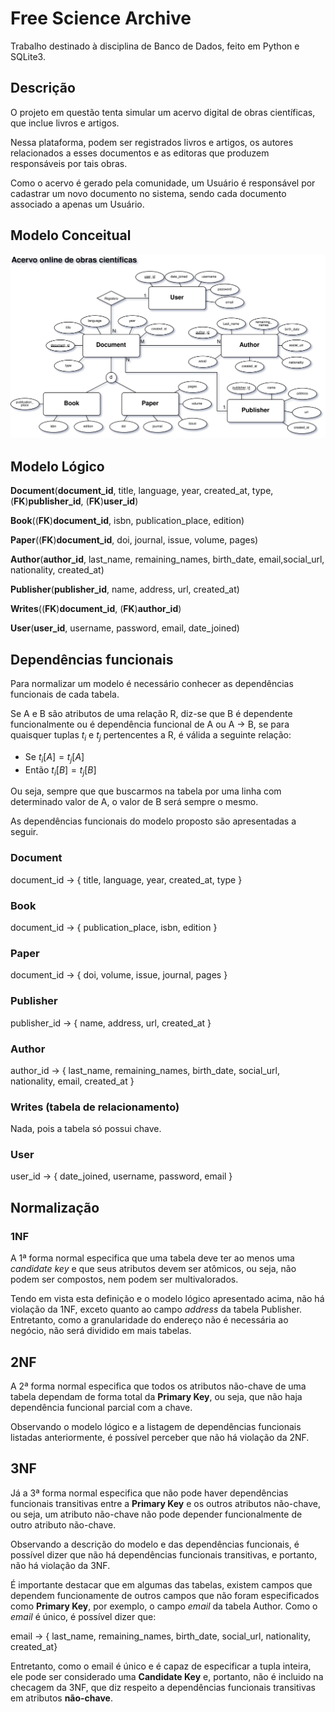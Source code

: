 # Free Science Archive

Trabalho destinado à disciplina de Banco de Dados, feito em Python e SQLite3.

## Descrição

O projeto em questão tenta simular um acervo digital de obras científicas, que inclue livros e artigos.

Nessa plataforma, podem ser registrados livros e artigos, os autores relacionados a esses documentos e as editoras que produzem responsáveis por tais obras.

Como o acervo é gerado pela comunidade, um Usuário é responsável por cadastrar um novo documento no sistema, sendo cada documento associado a apenas um Usuário.

## Modelo Conceitual

![modelo coceitual](https://github.com/Arthurpmrs/free-science-archive/blob/main/er/projeto-db-1-modelo.jpg)

## Modelo Lógico

**Document**(**document_id**, title, language, year, created_at, type, (**FK**)**publisher_id**, (**FK**)**user_id**)

**Book**((**FK**)**document_id**, isbn, publication_place, edition)

**Paper**((**FK**)**document_id**, doi, journal, issue, volume, pages)

**Author**(**author_id**, last_name, remaining_names, birth_date, email,social_url, nationality, created_at)

**Publisher**(**publisher_id**, name, address, url, created_at)

**Writes**((**FK**)**document_id**, (**FK**)**author_id**)

**User**(**user_id**, username, password, email, date_joined)

## Dependências funcionais

Para normalizar um modelo é necessário conhecer as dependências funcionais de cada tabela.

Se A e B são atributos de uma relação R, diz-se que B é dependente funcionalmente ou é dependência funcional de A ou A -> B, se para quaisquer tuplas $t_i$ e $t_j$ pertencentes a R, é válida a seguinte relação:

-   Se $t_i[A] = t_j[A]$
-   Então $t_i[B] = t_j[B]$

Ou seja, sempre que que buscarmos na tabela por uma linha com determinado valor de A, o valor de B será sempre o mesmo.

As dependências funcionais do modelo proposto são apresentadas a seguir.

### Document

document_id -> { title, language, year, created_at, type }

### Book

document_id -> { publication_place, isbn, edition }

### Paper

document_id -> { doi, volume, issue, journal, pages }

### Publisher

publisher_id -> { name, address, url, created_at }

### Author

author_id -> { last_name, remaining_names, birth_date, social_url, nationality, email, created_at }

### Writes (tabela de relacionamento)

Nada, pois a tabela só possui chave.

### User

user_id -> { date_joined, username, password, email }

## Normalização

### 1NF

A 1ª forma normal especifica que uma tabela deve ter ao menos uma _candidate key_ e que seus atributos devem ser atômicos, ou seja, não podem ser compostos, nem podem ser multivalorados.

Tendo em vista esta definição e o modelo lógico apresentado acima, não há violação da 1NF, exceto quanto ao campo _address_ da tabela Publisher. Entretanto, como a granularidade do endereço não é necessária ao negócio, não será dividido em mais tabelas.

## 2NF

A 2ª forma normal especifica que todos os atributos não-chave de uma tabela dependam de forma total da **Primary Key**, ou seja, que não haja dependência funcional parcial com a chave.

Observando o modelo lógico e a listagem de dependências funcionais listadas anteriormente, é possível perceber que não há violação da 2NF.

## 3NF

Já a 3ª forma normal especifica que não pode haver dependências funcionais transitivas entre a **Primary Key** e os outros atributos não-chave, ou seja, um atributo não-chave não pode depender funcionalmente de outro atributo não-chave.

Observando a descrição do modelo e das dependências funcionais, é possível dizer que não há dependências funcionais transitivas, e portanto, não há violação da 3NF.

É importante destacar que em algumas das tabelas, existem campos que dependem funcionamente de outros campos que não foram especificados como **Primary Key**, por exemplo, o campo _email_ da tabela Author. Como o _email_ é único, é possível dizer que:

email -> { last_name, remaining_names, birth_date, social_url, nationality, created_at}

Entretanto, como o email é único e é capaz de especificar a tupla inteira, ele pode ser considerado uma **Candidate Key** e, portanto, não é incluido na checagem da 3NF, que diz respeito a dependências funcionais transitivas em atributos **não-chave**.
